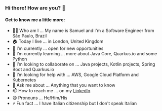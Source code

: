 ### Hi there! How are you? 👋

#### Get to know me a little more:

- 👨‍💻 Who am I ... My name is Samuel and I'm a Software Engineer from São Paulo, Brazil
- 🏠 Today I live ... in London, United Kingdom
- 🔭 I’m currently ... open for new opportunities
- 🌱 I’m currently learning ... more about Java Core, Quarkus.io and some Python
- 👯 I’m looking to collaborate on ... Java projects, Kotlin projects, Spring Boot and Quarkus.io
- 🤔 I’m looking for help with ... AWS, Google Cloud Platform and Kubernetes
- 💬 Ask me about ... Anything that you want to know
- 📫 How to reach me ... on my [LinkedIn](https://www.linkedin.com/in/samuelcatalano/)
- 😄 Pronouns ... He/Him/His
- ⚡ Fun fact ... I have Italian citizenship but I don't speak Italian
